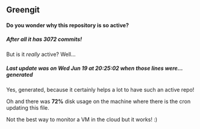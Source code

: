 ## Greengit

#### Do you wonder why this repository is so active?

##### After all it has 3072 commits!

But is it *really* active? Well...

##### Last update was on Wed Jun 19 at 20:25:02 when those lines were... generated

Yes, generated, because it certainly helps a lot to have such an active repo!

Oh and there was **72%** disk usage on the machine
where there is the cron updating this file.

Not the best way to monitor a VM in the cloud but it works! :)
